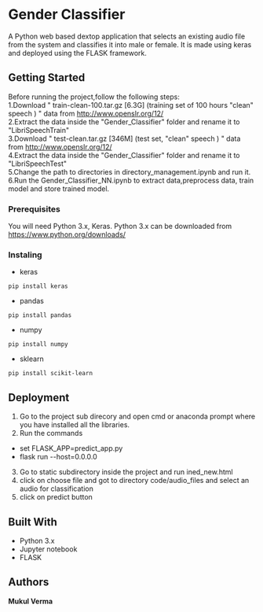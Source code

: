 # Gender Classifier

A Python web based dextop application that selects an existing audio file from the system and classifies it into male or female. It is made using keras and deployed using the FLASK framework.

## Getting Started

Before running the project,follow the following steps:<br>
1.Download " train-clean-100.tar.gz [6.3G]   (training set of 100 hours "clean" speech ) " data from http://www.openslr.org/12/<br>
2.Extract the data inside the "Gender_Classifier" folder and rename it to "LibriSpeechTrain"<br>
3.Download " test-clean.tar.gz [346M]   (test set, "clean" speech ) " data from http://www.openslr.org/12/<br>
4.Extract the data inside the "Gender_Classifier" folder and rename it to "LibriSpeechTest"<br>
5.Change the path to directories in directory_management.ipynb and run it.<br>
6.Run the Gender_Classifier_NN.ipynb to extract data,preprocess data, train model and store trained model.<br>

### Prerequisites
You will need Python 3.x, Keras.
Python 3.x can be downloaded from https://www.python.org/downloads/

### Instaling
* keras
```
pip install keras
```
* pandas
```
pip install pandas
```
* numpy
```
pip install numpy
```
* sklearn
```
pip install scikit-learn
```

## Deployment
1. Go to the project sub direcory and open cmd or anaconda prompt where you have installed all the libraries.
2. Run the commands
* set FLASK_APP=predict_app.py
* flask run --host=0.0.0.0
3. Go to static subdirectory inside the project and run ined_new.html
4. click on choose file and got to directory code/audio_files and select an audio for classification
5. click on predict button

## Built With

* Python 3.x
* Jupyter notebook
* FLASK

## Authors

**Mukul Verma**
